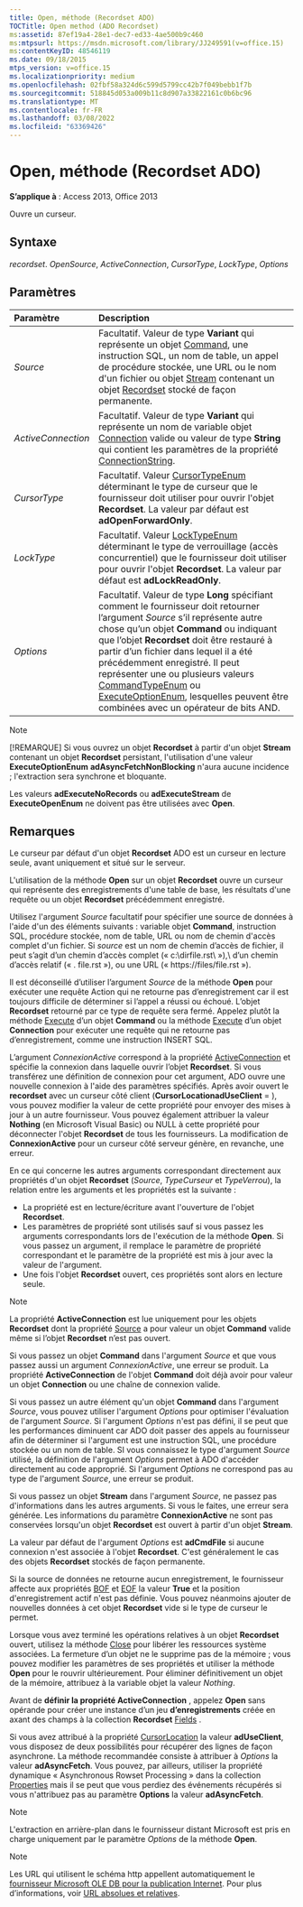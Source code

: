 ```yaml
---
title: Open, méthode (Recordset ADO)
TOCTitle: Open method (ADO Recordset)
ms:assetid: 87ef19a4-28e1-dec7-ed33-4ae500b9c460
ms:mtpsurl: https://msdn.microsoft.com/library/JJ249591(v=office.15)
ms:contentKeyID: 48546119
ms.date: 09/18/2015
mtps_version: v=office.15
ms.localizationpriority: medium
ms.openlocfilehash: 02fbf58a324d6c599d5799cc42b7f049bebb1f7b
ms.sourcegitcommit: 518845d053a009b11c8d907a33822161c0b6bc96
ms.translationtype: MT
ms.contentlocale: fr-FR
ms.lasthandoff: 03/08/2022
ms.locfileid: "63369426"
---
```

# <a name="open-method-ado-recordset"></a>Open, méthode (Recordset ADO)

**S’applique à** : Access 2013, Office 2013

Ouvre un curseur.

## <a name="syntax"></a>Syntaxe

*recordset*. *OpenSource*, *ActiveConnection*, *CursorType*, *LockType*, *Options*

## <a name="parameters"></a>Paramètres

|Paramètre|Description|
|:--------|:----------|
|*Source* |Facultatif. Valeur de type **Variant** qui représente un objet [Command](command-object-ado.md), une instruction SQL, un nom de table, un appel de procédure stockée, une URL ou le nom d'un fichier ou objet [Stream](stream-object-ado.md) contenant un objet [Recordset](recordset-object-ado.md) stocké de façon permanente.|
|*ActiveConnection* |Facultatif. Valeur de type **Variant** qui représente un nom de variable objet [Connection](connection-object-ado.md) valide ou valeur de type **String** qui contient les paramètres de la propriété [ConnectionString](connectionstring-property-ado.md).|
|*CursorType* |Facultatif. Valeur [CursorTypeEnum](cursortypeenum.md) déterminant le type de curseur que le fournisseur doit utiliser pour ouvrir l'objet **Recordset**. La valeur par défaut est **adOpenForwardOnly**.|
|*LockType* |Facultatif. Valeur [LockTypeEnum](locktypeenum.md) déterminant le type de verrouillage (accès concurrentiel) que le fournisseur doit utiliser pour ouvrir l'objet **Recordset**. La valeur par défaut est **adLockReadOnly**.|
|*Options* |Facultatif. Valeur de type **Long** spécifiant comment le fournisseur doit retourner l’argument *Source* s’il représente autre chose qu’un objet **Command** ou indiquant que l’objet **Recordset** doit être restauré à partir d’un fichier dans lequel il a été précédemment enregistré. Il peut représenter une ou plusieurs valeurs [CommandTypeEnum](commandtypeenum.md) ou [ExecuteOptionEnum](executeoptionenum.md), lesquelles peuvent être combinées avec un opérateur de bits AND.|

> [!NOTE]
> [!REMARQUE] Si vous ouvrez un objet **Recordset** à partir d'un objet **Stream** contenant un objet **Recordset** persistant, l'utilisation d'une valeur **ExecuteOptionEnum** **adAsyncFetchNonBlocking** n'aura aucune incidence ; l'extraction sera synchrone et bloquante.

Les valeurs **adExecuteNoRecords** ou **adExecuteStream** de **ExecuteOpenEnum** ne doivent pas être utilisées avec **Open**.

## <a name="remarks"></a>Remarques

Le curseur par défaut d'un objet **Recordset** ADO est un curseur en lecture seule, avant uniquement et situé sur le serveur.

L'utilisation de la méthode **Open** sur un objet **Recordset** ouvre un curseur qui représente des enregistrements d'une table de base, les résultats d'une requête ou un objet **Recordset** précédemment enregistré.

Utilisez l'argument *Source* facultatif pour spécifier une source de données à l'aide d'un des éléments suivants : variable objet **Command**, instruction SQL, procédure stockée, nom de table, URL ou nom de chemin d'accès complet d'un fichier. Si *source* est un nom de chemin d’accès de fichier, il peut s’agit d’un chemin d’accès complet (« c:\\dirfile.rst\\ »),\\ d’un chemin d’accès relatif (« . file.rst »), ou une URL (« https://files/file.rst »).

Il est déconseillé d’utiliser l’argument *Source* de la méthode **Open** pour exécuter une requête Action qui ne retourne pas d’enregistrement car il est toujours difficile de déterminer si l’appel a réussi ou échoué. L’objet **Recordset** retourné par ce type de requête sera fermé. Appelez plutôt la méthode [Execute](https://docs.microsoft.com/office/vba/access/concepts/miscellaneous/execute-method-ado-command) d’un objet **Command** ou la méthode [Execute](https://docs.microsoft.com/office/vba/access/concepts/miscellaneous/execute-method-ado-connection) d’un objet **Connection** pour exécuter une requête qui ne retourne pas d’enregistrement, comme une instruction INSERT SQL.

L’argument *ConnexionActive* correspond à la propriété [ActiveConnection](activeconnection-property-ado.md) et spécifie la connexion dans laquelle ouvrir l’objet **Recordset**. Si vous transférez une définition de connexion pour cet argument, ADO ouvre une nouvelle connexion à l'aide des paramètres spécifiés. Après avoir ouvert le **recordset** avec un curseur côté client (**CursorLocationadUseClient** = ), vous pouvez modifier la valeur de cette propriété pour envoyer des mises à jour à un autre fournisseur. Vous pouvez également attribuer la valeur **Nothing** (en Microsoft Visual Basic) ou NULL à cette propriété pour déconnecter l'objet **Recordset** de tous les fournisseurs. La modification de **ConnexionActive** pour un curseur côté serveur génère, en revanche, une erreur.

En ce qui concerne les autres arguments correspondant directement aux propriétés d'un objet **Recordset** (*Source*, *TypeCurseur* et *TypeVerrou*), la relation entre les arguments et les propriétés est la suivante :

- La propriété est en lecture/écriture avant l'ouverture de l'objet **Recordset**.
- Les paramètres de propriété sont utilisés sauf si vous passez les arguments correspondants lors de l'exécution de la méthode **Open**. Si vous passez un argument, il remplace le paramètre de propriété correspondant et le paramètre de la propriété est mis à jour avec la valeur de l'argument.
- Une fois l'objet **Recordset** ouvert, ces propriétés sont alors en lecture seule.

> [!NOTE]
> La propriété **ActiveConnection** est lue uniquement pour les objets **Recordset** dont la propriété [Source](source-property-ado-recordset.md) a pour valeur un objet **Command** valide même si l’objet **Recordset** n’est pas ouvert.

Si vous passez un objet **Command** dans l'argument *Source* et que vous passez aussi un argument *ConnexionActive*, une erreur se produit. La propriété **ActiveConnection** de l'objet **Command** doit déjà avoir pour valeur un objet **Connection** ou une chaîne de connexion valide.

Si vous passez un autre élément qu'un objet **Command** dans l'argument *Source*, vous pouvez utiliser l'argument *Options* pour optimiser l'évaluation de l'argument *Source*. Si l'argument *Options* n'est pas défini, il se peut que les performances diminuent car ADO doit passer des appels au fournisseur afin de déterminer si l'argument est une instruction SQL, une procédure stockée ou un nom de table. SI vous connaissez le type d'argument *Source* utilisé, la définition de l'argument *Options* permet à ADO d'accéder directement au code approprié. Si l'argument *Options* ne correspond pas au type de l'argument *Source*, une erreur se produit.

Si vous passez un objet **Stream** dans l'argument *Source*, ne passez pas d'informations dans les autres arguments. Si vous le faites, une erreur sera générée. Les informations du paramètre **ConnexionActive** ne sont pas conservées lorsqu'un objet **Recordset** est ouvert à partir d'un objet **Stream**.

La valeur par défaut de l'argument *Options* est **adCmdFile** si aucune connexion n'est associée à l'objet **Recordset**. C'est généralement le cas des objets **Recordset** stockés de façon permanente.

Si la source de données ne retourne aucun enregistrement, le fournisseur affecte aux propriétés [BOF](bof-eof-properties-ado.md) et [EOF](bof-eof-properties-ado.md) la valeur **True** et la position d'enregistrement actif n'est pas définie. Vous pouvez néanmoins ajouter de nouvelles données à cet objet **Recordset** vide si le type de curseur le permet.

Lorsque vous avez terminé les opérations relatives à un objet **Recordset** ouvert, utilisez la méthode [Close](close-method-ado.md) pour libérer les ressources système associées. La fermeture d’un objet ne le supprime pas de la mémoire ; vous pouvez modifier les paramètres de ses propriétés et utiliser la méthode **Open** pour le rouvrir ultérieurement. Pour éliminer définitivement un objet de la mémoire, attribuez à la variable objet la valeur *Nothing*.

Avant de **définir la propriété ActiveConnection** , appelez **Open** sans opérande pour créer une instance d’un jeu **d’enregistrements** créée en axant des champs à la collection **Recordset** [Fields](fields-collection-ado.md) .

Si vous avez attribué à la propriété [CursorLocation](cursorlocation-property-ado.md) la valeur **adUseClient**, vous disposez de deux possibilités pour récupérer des lignes de façon asynchrone. La méthode recommandée consiste à attribuer à *Options* la valeur **adAsyncFetch**. Vous pouvez, par ailleurs, utiliser la propriété dynamique « Asynchronous Rowset Processing » dans la collection [Properties](properties-collection-ado.md) mais il se peut que vous perdiez des événements récupérés si vous n'attribuez pas au paramètre **Options** la valeur **adAsyncFetch**.

> [!NOTE]
> L'extraction en arrière-plan dans le fournisseur distant Microsoft est pris en charge uniquement par le paramètre *Options* de la méthode **Open**.

> [!NOTE]
> Les URL qui utilisent le schéma http appellent automatiquement le [fournisseur Microsoft OLE DB pour la publication Internet](microsoft-ole-db-provider-for-internet-publishing.md). Pour plus d’informations, voir [URL absolues et relatives](absolute-and-relative-urls.md).
